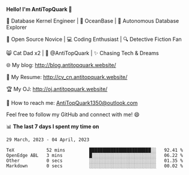 
**Hello! I'm AntiTopQuark 👋**

🔧 Database Kernel Engineer | 🌊 OceanBase | 🤖 Autonomous Database Explorer

🌱 Open Source Novice | 💻 Coding Enthusiast | 🔍 Detective Fiction Fan

😸 Cat Dad x2 | 🎉 @AntiTopQuark | ✨ Chasing Tech & Dreams

🌐 My blog: http://blog.antitopquark.website/

📄 My Resume: http://cv_cn.antitopquark.website/

🏆 My OJ: http://oj.antitopquark.website/

📧 How to reach me: AntiTopQuark1350@outlook.com

Feel free to follow my GitHub and connect with me! 😄

📊 **The last 7 days I spent my time on** 

<!--START_SECTION:waka-->
```text
29 March, 2023 - 04 April, 2023

TeX            52 mins         ███████████████████████░░   92.41 % 
OpenEdge ABL   3 mins          █░░░░░░░░░░░░░░░░░░░░░░░░   06.22 % 
Other          0 secs          ░░░░░░░░░░░░░░░░░░░░░░░░░   01.35 % 
Markdown       0 secs          ░░░░░░░░░░░░░░░░░░░░░░░░░   00.02 %
```
<!--END_SECTION:waka-->


